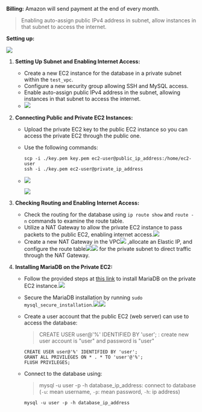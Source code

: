 **Billing:** Amazon will send payment at the end of every month.

> Enabling auto-assign public IPv4 address in subnet, allow instances in that subnet to access the internet.

**Setting up:**

![](./images/e_week4.png)

1. **Setting Up Subnet and Enabling Internet Access:**

   - Create a new EC2 instance for the database in a private subnet within the `test_vpc`.
   - Configure a new security group allowing SSH and MySQL access.
   - Enable auto-assign public IPv4 address in the subnet, allowing instances in that subnet to access the internet.
   - ![](./images/aws_ec2_sg_ssh_mysql.png)

2. **Connecting Public and Private EC2 Instances:**

   - Upload the private EC2 key to the public EC2 instance so you can access the private EC2 through the public one.

   - Use the following commands:

     ```
     scp -i ./key.pem key.pem ec2-user@public_ip_address:/home/ec2-user
     ssh -i ./key.pem ec2-user@private_ip_address
     ```

   - ![](./images/connect_www_db.png)

     ![](./images/vm_connect_public_private_ec2.png)

3. **Checking Routing and Enabling Internet Access:**

   - Check the routing for the database using `ip route show` and `route -n` commands to examine the route table.
   - Utilize a NAT Gateway to allow the private EC2 instance to pass packets to the public EC2, enabling internet access.![](./images/nat_gateway_private_public.png)
   - Create a new NAT Gateway in the VPC![](./images/aws_natgw_testvpc.png) ,allocate an Elastic IP, and configure the route table![](./images/aws_rt_testvpc_private_nat_gateway.png)![](./images/aws_edit_route_nat_gateway.png) for the private subnet to direct traffic through the NAT Gateway.

4. **Installing MariaDB on the Private EC2:**

   - Follow the provided steps at [this link](https://linux.how2shout.com/installing-mariadb-on-amazon-linux-2023/) to install MariaDB on the private EC2 instance.![](./images/maridb_installed.png)

   - Secure the MariaDB installation by running `sudo mysql_secure_installation`.![](./images/mariadb_setup_1.png)![](./images/mariadb_setup_2.png)

   - Create a user account that the public EC2 (web server) can use to access the database:

     > CREATE USER user@'%' IDENTIFIED BY 'user'; : create new user account is "user" and password is "user"

     ```
     CREATE USER user@'%' IDENTIFIED BY 'user';
     GRANT ALL PRIVILEGES ON * . * TO 'user'@'%';
     FLUSH PRIVILEGES;
     ```

   - Connect to the database using:

     > mysql -u user -p  -h database_ip_address: connect to database (`-u`: mean username, `-p`: mean password, `-h`: ip address)

     ```
     mysql -u user -p -h database_ip_address 
     ```
